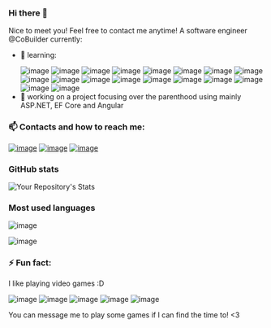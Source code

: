 ### Hi there 👋
  Nice to meet you! Feel free to contact me anytime!
  A software engineer @CoBuilder currently:
- 🌱 learning:<p></p>
      ![image](https://img.shields.io/badge/Microsoft%20SQL%20Server-CC2927?style=for-the-badge&logo=microsoft%20sql%20server&logoColor=white)
      ![image](https://img.shields.io/badge/Azure_DevOps-0078D7?style=for-the-badge&logo=azure-devops&logoColor=white)
      ![image](https://img.shields.io/badge/.NET-512BD4?style=for-the-badge&logo=dotnet&logoColor=white)
      ![image](https://img.shields.io/badge/Angular-DD0031?style=for-the-badge&logo=angular&logoColor=white)
      ![image](https://img.shields.io/badge/Material%20UI-007FFF?style=for-the-badge&logo=mui&logoColor=white)
      ![image](https://img.shields.io/badge/Mocha-8D6748?style=for-the-badge&logo=Mocha&logoColor=white)
      ![image](https://img.shields.io/badge/chai-A30701?style=for-the-badge&logo=chai&logoColor=white)
      ![image](https://img.shields.io/badge/Redux-593D88?style=for-the-badge&logo=redux&logoColor=white)
      ![image](https://img.shields.io/badge/Sass-CC6699?style=for-the-badge&logo=sass&logoColor=white)
      ![image](https://img.shields.io/badge/Swagger-85EA2D?style=for-the-badge&logo=Swagger&logoColor=white)
      ![image](https://img.shields.io/badge/Visual_Studio-5C2D91?style=for-the-badge&logo=visual%20studio&logoColor=white)
      ![image](https://img.shields.io/badge/Visual_Studio_Code-0078D4?style=for-the-badge&logo=visual%20studio%20code&logoColor=white)
      ![image](https://img.shields.io/badge/C%23-239120?style=for-the-badge&logo=c-sharp&logoColor=white)
      ![image](https://img.shields.io/badge/CSS3-1572B6?style=for-the-badge&logo=css3&logoColor=white)
      ![image](https://img.shields.io/badge/HTML5-E34F26?style=for-the-badge&logo=html5&logoColor=white)
      ![image](https://img.shields.io/badge/JavaScript-323330?style=for-the-badge&logo=javascript&logoColor=F7DF1E)
      ![image](https://img.shields.io/badge/TypeScript-007ACC?style=for-the-badge&logo=typescript&logoColor=white)
      ![image](https://img.shields.io/badge/GIT-E44C30?style=for-the-badge&logo=git&logoColor=white)
- 👯 working on a project focusing over the parenthood using mainly ASP.NET, EF Core and Angular

### 📫 Contacts and how to reach me:<p></p>
<a href="https://github.com/PavlinPenev">![image](https://img.shields.io/badge/GitHub-100000?style=for-the-badge&logo=github&logoColor=white)</a>
<a href="https://www.facebook.com/pavlin.penev.39">![image](https://img.shields.io/badge/Facebook-1877F2?style=for-the-badge&logo=facebook&logoColor=white)</a>
<a href="https://www.linkedin.com/in/pavlinpenev/">![image](https://img.shields.io/badge/LinkedIn-0077B5?style=for-the-badge&logo=linkedin&logoColor=white)</a>

### GitHub stats
![Your Repository's Stats](https://github-readme-stats.vercel.app/api?username=PavlinPenev&show_icons=true)

### Most used languages
![image](https://github-readme-stats.vercel.app/api/top-langs/?username=PavlinPenev)<p></p><p></p>

![image](https://hits.seeyoufarm.com/api/count/incr/badge.svg?url=https%3A%2F%2Fgithub.com%2FPavlinPenev1212%2Fhit-counter)

### ⚡ Fun fact: 
 I like playing video games :D <p></p>
![image](https://img.shields.io/badge/Riot_Games-D32936?style=for-the-badge&logo=riot-games&logoColor=white)
![image](https://img.shields.io/badge/Steam-000000?style=for-the-badge&logo=steam&logoColor=white)
![image](https://img.shields.io/badge/Origin-148EFF?style=for-the-badge&logo=origin&logoColor=white)
![image](https://img.shields.io/badge/Epic%20Games-313131?style=for-the-badge&logo=Epic%20Games&logoColor=white)
![image](https://img.shields.io/badge/Counter_Strike-000000?style=for-the-badge&logo=counter-strike&logoColor=white)
<p></p>
You can message me to play some games if I can find the time to! <3
